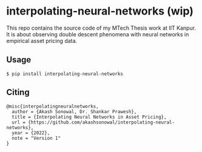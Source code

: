 # interpolating-neural-networks (wip)
This repo contains the source code of my MTech Thesis work at IIT Kanpur. It is about observing double descent phenomena with neural networks in empirical asset pricing data.

## Usage
```
$ pip install interpolating-neural-networks
```


## Citing

```
@misc{interpolatingneuralnetworks,
  author = {Akash Sonowal, Dr. Shankar Prawesh},
  title = {Interpolating Neural Networks in Asset Pricing},
  url = {https://github.com/akashsonowal/interpolating-neural-networks},
  year = {2022},
  note = "Version 1"
}
```
